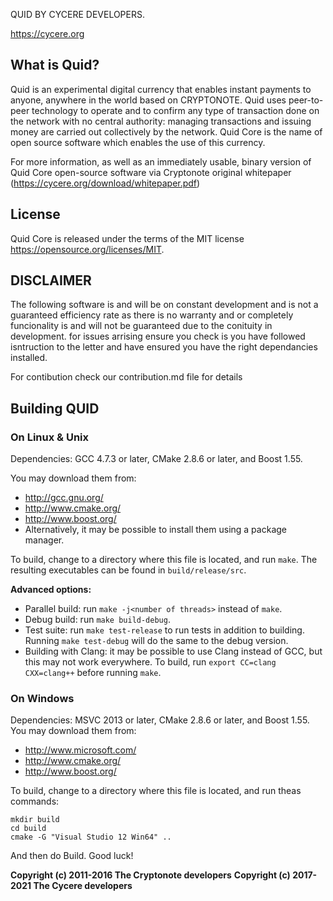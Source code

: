 QUID BY CYCERE DEVELOPERS.

https://cycere.org

What is Quid?
----------------

Quid is an experimental digital currency that enables instant payments to
anyone, anywhere in the world based on CRYPTONOTE. Quid uses peer-to-peer 
technology to operate and to confirm any type of transaction done on the network
with no central authority: managing transactions and issuing money are carried
out collectively by the network. Quid Core is the name of open source
software which enables the use of this currency.

For more information, as well as an immediately usable, binary version of Quid Core 
open-source software via Cryptonote original whitepaper
(https://cycere.org/download/whitepaper.pdf)


License
-------

Quid Core is released under the terms of the MIT license 
https://opensource.org/licenses/MIT.

## DISCLAIMER ##

The following software is and will be on constant development and is not a
guaranteed efficiency rate as there is no warranty and or completely funcionality is 
and will not be guaranteed due to the conituity in development. for issues arrising ensure
you check is you have followed isntruction to the letter and have ensured you have the right
dependancies installed.

For contibution check our contribution.md file for details


## Building QUID

### On Linux & Unix

Dependencies: GCC 4.7.3 or later, CMake 2.8.6 or later, and Boost 1.55.

You may download them from:

* http://gcc.gnu.org/
* http://www.cmake.org/
* http://www.boost.org/
* Alternatively, it may be possible to install them using a package manager.

To build, change to a directory where this file is located, and run `make`. The resulting executables can be found in `build/release/src`.

**Advanced options:**

* Parallel build: run `make -j<number of threads>` instead of `make`.
* Debug build: run `make build-debug`.
* Test suite: run `make test-release` to run tests in addition to building. Running `make test-debug` will do the same to the debug version.
* Building with Clang: it may be possible to use Clang instead of GCC, but this may not work everywhere. To build, run `export CC=clang CXX=clang++` before running `make`.

### On Windows
Dependencies: MSVC 2013 or later, CMake 2.8.6 or later, and Boost 1.55. You may download them from:

* http://www.microsoft.com/
* http://www.cmake.org/
* http://www.boost.org/

To build, change to a directory where this file is located, and run theas commands: 
```
mkdir build
cd build
cmake -G "Visual Studio 12 Win64" ..
```

And then do Build.
Good luck!

**Copyright (c) 2011-2016 The Cryptonote developers**
**Copyright (c) 2017-2021 The Cycere developers**

